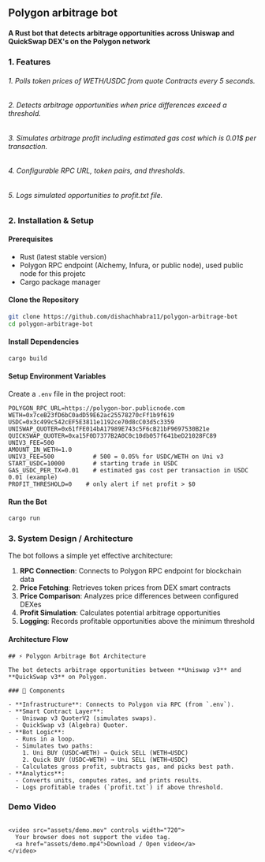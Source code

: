 ## Polygon arbitrage bot

#### A Rust bot that detects arbitrage opportunities across Uniswap and QuickSwap DEX's on the Polygon network

### 1. Features
###### 1. Polls token prices of WETH/USDC from quote Contracts every 5 seconds.
###### 2. Detects arbitrage opportunities when price differences exceed a threshold.
###### 3. Simulates arbitrage profit including estimated gas cost which is 0.01$ per transaction.
###### 4. Configurable RPC URL, token pairs, and thresholds.
###### 5. Logs simulated opportunities to profit.txt file.


### 2. Installation & Setup

#### Prerequisites
- Rust (latest stable version)
- Polygon RPC endpoint (Alchemy, Infura, or public node), used public node for this projetc
- Cargo package manager

#### Clone the Repository
```bash
git clone https://github.com/dishachhabra11/polygon-arbitrage-bot
cd polygon-arbitrage-bot
```

#### Install Dependencies
```bash
cargo build
```

#### Setup Environment Variables
Create a `.env` file in the project root:

```env
POLYGON_RPC_URL=https://polygon-bor.publicnode.com
WETH=0x7ceB23fD6bC0adD59E62ac25578270cFf1b9f619
USDC=0x3c499c542cEF5E3811e1192ce70d8cC03d5c3359
UNISWAP_QUOTER=0x61fFE014bA17989E743c5F6cB21bF9697530B21e
QUICKSWAP_QUOTER=0xa15F0D7377B2A0C0c10db057f641beD21028FC89
UNIV3_FEE=500
AMOUNT_IN_WETH=1.0
UNIV3_FEE=500           # 500 = 0.05% for USDC/WETH on Uni v3
START_USDC=10000        # starting trade in USDC
GAS_USDC_PER_TX=0.01    # estimated gas cost per transaction in USDC 0.01 (example)
PROFIT_THRESHOLD=0    # only alert if net profit > $0
```


#### Run the Bot
```bash
cargo run
```

### 3. System Design / Architecture

The bot follows a simple yet effective architecture:

1. **RPC Connection**: Connects to Polygon RPC endpoint for blockchain data
2. **Price Fetching**: Retrieves token prices from DEX smart contracts
3. **Price Comparison**: Analyzes price differences between configured DEXes
4. **Profit Simulation**: Calculates potential arbitrage opportunities
5. **Logging**: Records profitable opportunities above the minimum threshold

#### Architecture Flow
```
## ⚡ Polygon Arbitrage Bot Architecture

The bot detects arbitrage opportunities between **Uniswap v3** and **QuickSwap v3** on Polygon.

### 🔹 Components

- **Infrastructure**: Connects to Polygon via RPC (from `.env`).
- **Smart Contract Layer**:  
  - Uniswap v3 QuoterV2 (simulates swaps).  
  - QuickSwap v3 (Algebra) Quoter.  
- **Bot Logic**:  
  - Runs in a loop.  
  - Simulates two paths:
    1. Uni BUY (USDC→WETH) → Quick SELL (WETH→USDC)  
    2. Quick BUY (USDC→WETH) → Uni SELL (WETH→USDC)  
  - Calculates gross profit, subtracts gas, and picks best path.
- **Analytics**:  
  - Converts units, computes rates, and prints results.  
  - Logs profitable trades (`profit.txt`) if above threshold.

```

### Demo Video

```

<video src="assets/demo.mov" controls width="720">
  Your browser does not support the video tag. 
  <a href="assets/demo.mp4">Download / Open video</a>
</video>

```





